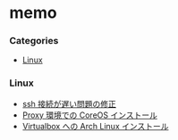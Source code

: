# memo


### Categories

* [Linux](#linux)

### Linux

* [ssh 接続が遅い問題の修正](linux/slow-sshd.md)
* [Proxy 環境での CoreOS インストール](linux/install-coreos-with-proxy.md)
* [Virtualbox への Arch Linux インストール](linux/install-arch-on-virtualbox.md)

